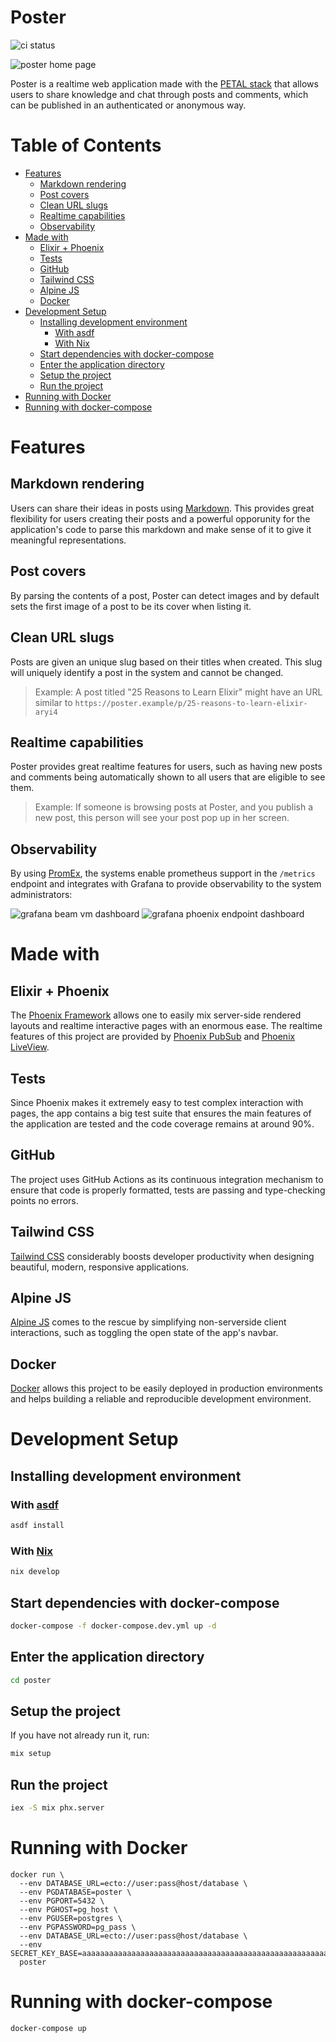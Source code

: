 # Poster
![ci status](https://github.com/arcticlimer/poster/actions/workflows/ci.yml/badge.svg)

![poster home page](./.github/img/poster_home.png)

Poster is a realtime web application made with the [PETAL
stack](https://thinkingelixir.com/petal-stack-in-elixir/) that allows users to
share knowledge and chat through posts and comments, which can be published in
an authenticated or anonymous way.

# Table of Contents
- [Features](#features)
  * [Markdown rendering](#markdown-rendering)
  * [Post covers](#post-covers)
  * [Clean URL slugs](#clean-url-slugs)
  * [Realtime capabilities](#realtime-capabilities)
  * [Observability](#observability)
- [Made with](#made-with)
  * [Elixir + Phoenix](#elixir---phoenix)
  * [Tests](#tests)
  * [GitHub](#github)
  * [Tailwind CSS](#tailwind-css)
  * [Alpine JS](#alpine-js)
  * [Docker](#docker)
- [Development Setup](#development-setup)
  * [Installing development environment](#installing-development-environment)
    + [With asdf](#with--asdf--https---asdf-vmcom-)
    + [With Nix](#with--nix--https---nixosorg-downloadhtml-)
  * [Start dependencies with docker-compose](#start-dependencies-with-docker-compose)
  * [Enter the application directory](#enter-the-application-directory)
  * [Setup the project](#setup-the-project)
  * [Run the project](#run-the-project)
- [Running with Docker](#running-with-docker)
- [Running with docker-compose](#running-with-docker-compose)

# Features
## Markdown rendering
Users can share their ideas in posts using [Markdown](https://commonmark.org/).
This provides great flexibility for users creating their posts and a powerful
opporunity for the application's code to parse this markdown and make sense of it
to give it meaningful representations.

## Post covers
By parsing the contents of a post, Poster can detect images and by default sets
the first image of a post to be its cover when listing it.

## Clean URL slugs
Posts are given an unique slug based on their titles when created. This slug
will uniquely identify a post in the system and cannot be changed.
> Example: A post titled "25 Reasons to Learn Elixir" might have an URL similar
> to `https://poster.example/p/25-reasons-to-learn-elixir-aryi4`

## Realtime capabilities
Poster provides great realtime features for users, such as having new posts and
comments being automatically shown to all users that are eligible to see them.

> Example: If someone is browsing posts at Poster, and you publish a new
> post, this person will see your post pop up in her screen.

## Observability

By using [PromEx](https://github.com/akoutmos/prom_ex), the systems enable
prometheus support in the `/metrics` endpoint and integrates with Grafana to
provide observability to the system administrators:

![grafana beam vm dashboard](./.github/img/grafana_beam_dashboard.png)
![grafana phoenix endpoint dashboard](./.github/img/grafana_phoenix_dashboard.png)

# Made with
## Elixir + Phoenix
The [Phoenix Framework](https://www.phoenixframework.org/) allows one to easily
mix server-side rendered layouts and realtime interactive pages with an enormous
ease. The realtime features of this project are provided by [Phoenix
PubSub](https://hexdocs.pm/phoenix_pubsub/Phoenix.PubSub.html) and [Phoenix
LiveView](https://hexdocs.pm/phoenix_live_view/Phoenix.LiveView.html).

## Tests
Since Phoenix makes it extremely easy to test complex interaction with pages,
the app contains a big test suite that ensures the main features of the
application are tested and the code coverage remains at around 90%.

## GitHub
The project uses GitHub Actions as its continuous integration mechanism to
ensure that code is properly formatted, tests are passing and type-checking
points no errors.

## Tailwind CSS
[Tailwind CSS](https://tailwindcss.com/) considerably boosts developer
productivity when designing beautiful, modern, responsive applications.

## Alpine JS
[Alpine JS](https://tailwindcss.com/) comes to the rescue by simplifying
non-serverside client interactions, such as toggling the open state of the app's navbar.

## Docker
[Docker](https://www.docker.com/) allows this project to be easily deployed in
production environments and helps building a reliable and reproducible
development environment.

# Development Setup

## Installing development environment
### With [asdf](https://asdf-vm.com)
```sh
asdf install
```

### With [Nix](https://nixos.org/download.html)
```sh
nix develop
```

## Start dependencies with docker-compose
```sh
docker-compose -f docker-compose.dev.yml up -d
```

## Enter the application directory
```sh
cd poster
```

## Setup the project
If you have not already run it, run:
```sh
mix setup
```

## Run the project
```sh
iex -S mix phx.server
```

# Running with Docker
```
docker run \
  --env DATABASE_URL=ecto://user:pass@host/database \
  --env PGDATABASE=poster \
  --env PGPORT=5432 \
  --env PGHOST=pg_host \
  --env PGUSER=postgres \
  --env PGPASSWORD=pg_pass \
  --env DATABASE_URL=ecto://user:pass@host/database \
  --env SECRET_KEY_BASE=aaaaaaaaaaaaaaaaaaaaaaaaaaaaaaaaaaaaaaaaaaaaaaaaaaaaaaaaaaaaaaaaaaaaaaaaaaaaaa
  poster
```

# Running with docker-compose
```
docker-compose up
```
